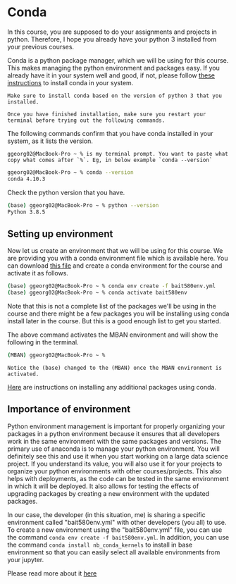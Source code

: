 # Conda

In this course, you are supposed to do your assignments and projects in python. Therefore, I hope you already have your python 3 installed from your previous courses. 

Conda is a python package manager, which we will be using for this course. This makes managing the python environment and packages easy. If you already have it in your system well and good, if not, please follow [these instructions](https://docs.conda.io/projects/conda/en/latest/user-guide/install/index.html#regular-installation) to install conda in your system. 

```{note}
Make sure to install conda based on the version of python 3 that you installed.
```
```{attention}
Once you have finished installation, make sure you restart your terminal before trying out the following commands.
```

The following commands confirm that you have conda installed in your system, as it lists the version.

```{attention}
ggeorg02@MacBook-Pro ~ % is my terminal prompt. You want to paste what copy what comes after `%`. Eg, in below example `conda --version`
```

```bash
ggeorg02@MacBook-Pro ~ % conda --version
conda 4.10.3 
```
Check the python version that you have. 

```bash
(base) ggeorg02@MacBook-Pro ~ % python --version        
Python 3.8.5
```
## Setting up environment

Now let us create an environment that we will be using for this course. We are providing you with a conda environment file which is available here. You can download [this file](https://canvas.ubc.ca/files/30819644/download?download_frd=1) and create a conda environment for the course and activate it as follows.

```bash
(base) ggeorg02@MacBook-Pro ~ % conda env create -f bait580env.yml
(base) ggeorg02@MacBook-Pro ~ % conda activate bait580env
```

Note that this is not a complete list of the packages we'll be using in the course and there might be a few packages you will be installing using conda install later in the course. But this is a good enough list to get you started.

The above command activates the MBAN environment and will show the following in the terminal. 

```bash
(MBAN) ggeorg02@MacBook-Pro ~ %
```

```{note}
Notice the (base) changed to the (MBAN) once the MBAN environment is activated. 
```

[Here](https://docs.anaconda.com/anaconda/user-guide/tasks/install-packages/#installing-a-conda-package) are instructions on installing any additional packages using conda.

## Importance of environment

Python environment management is important for properly organizing your packages in a python environment because it ensures that all developers work in the same environment with the same packages and versions. The primary use of anaconda is to manage your python environment. You will definitely see this and use it when you start working on a large data science project. If you understand its value, you will also use it for your projects to organize your python environments with other courses/projects. This also helps with deployments, as the code can be tested in the same environment in which it will be deployed. It also allows for testing the effects of upgrading packages by creating a new environment with the updated packages. 

In our case, the developer (in this situation, me) is sharing a specific environment called "bait580env.yml" with other developers (you all) to use. To create a new environment using the "bait580env.yml" file, you can use the command `conda env create -f bait580env.yml`. In addition, you can use the command `conda install nb_conda_kernels` to install in base environment so that you can easily select all available environments from your jupyter.

Please read more about it [here](https://www.freecodecamp.org/news/why-you-need-python-environments-and-how-to-manage-them-with-conda-85f155f4353c/)
